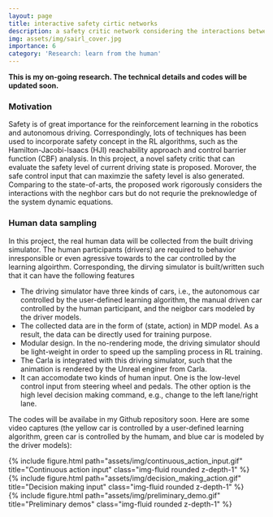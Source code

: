 ```yaml
---
layout: page
title: interactive safety cirtic networks 
description: a safety critic network considering the interactions between neighbor cars
img: assets/img/sairl_cover.jpg
importance: 6
category: 'Research: learn from the human'
---
```


**This is my on-going research. The technical details and codes will be updated soon.**

### Motivation

Safety is of great importance for the reinforcement learning in the robotics and autonomous driving. Correspondingly, lots of techniques has been used to incorporate safety concept in the RL algorithms, such as the Hamilton-Jacobi-Isaacs (HJI) reachability approach and control barrier function (CBF) analysis. In this project, a novel safety critic that can evaluate the safety level of current driving state is proposed. Morover, the safe control input that can maximzie the safety level is also generated. Comparing to the state-of-arts, the proposed work rigorously considers the interactions with the neghbor cars but do not requrie the preknowledge of the system dynamic equations. 

### Human data sampling

In this project, the real human data will be collected from the built driving simulator. The human participants (drivers) are required to behavior inresponsible or even agressive towards to the car controlled by the learning algoirthm. Corresponding, the dirving simulator is built/written such that it can have the following features

* The driving simulator have three kinds of cars, i.e., the autonomous car controlled by the user-defined learning algorithm, the manual driven car controlled by the human participant, and the neigbor cars modeled by the driver models. 
* The collected data are in the form of (state, action) in MDP model. As a result, the data can be directly used for training purpose. 
* Modular design. In the no-rendering mode, the driving simulator should be light-weight in order to speed up the sampling process in RL training. 
* The Carla is integrated with this driving simulator, such that the animation is rendered by the Unreal enginer from Carla. 
* It can accomodate two kinds of human input. One is the low-level control input from steering wheel and pedals. The other option is the high level decision making command, e.g., change to the left lane/right lane. 

The codes will be availabe in my Github repository soon. Here are some video captures (the yellow car is controlled by a user-defined learning algorithm, green car is controlled by the humam, and blue car is modeled by the driver models):


<div class="row">
    <div class="col-sm mt-3 mt-md-0">
        {% include figure.html path="assets/img/continuous_action_input.gif" title="Continuous action input" class="img-fluid rounded z-depth-1" %}
    </div>
    <div class="col-sm mt-3 mt-md-0">
        {% include figure.html path="assets/img/decision_making_action.gif" title="Decision making input" class="img-fluid rounded z-depth-1" %}
    </div>
</div>
<div class="caption">

<div class="row justify-content-sm-center">
    {% include figure.html path="assets/img/preliminary_demo.gif" title="Preliminary demos" class="img-fluid rounded z-depth-1" %}
</div>
    

